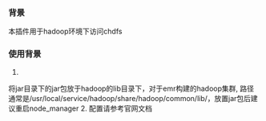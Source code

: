 ### 背景
本插件用于hadoop环境下访问chdfs

### 使用背景
1.
将jar目录下的jar包放于hadoop的lib目录下，对于emr构建的hadoop集群, 路径通常是/usr/local/service/hadoop/share/hadoop/common/lib/，放置jar包后建议重启node_manager
2. 配置请参考官网文档
